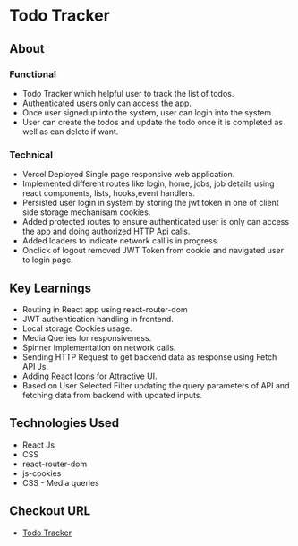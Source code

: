 # Todo Tracker

## About
### Functional
* Todo Tracker which helpful user to track the list of todos.
* Authenticated users only can access the app.
* Once user signedup into the system, user can login into the system.
* User can create the todos and update the todo once it is completed as well as can delete if want.


### Technical
* Vercel Deployed Single page responsive web application.
* Implemented different routes like login, home, jobs, job details using react
components, lists, hooks,event handlers.
* Persisted user login in system by storing the jwt token in one of client side storage mechanisam cookies.
* Added protected routes to ensure authenticated user is only can access the app and doing
authorized HTTP Api calls.
* Added loaders to indicate network call is in progress.
* Onclick of logout removed JWT Token from cookie and navigated user to login page.


## Key Learnings
* Routing in React app using react-router-dom
* JWT authentication handling in frontend.
* Local storage Cookies usage.
* Media Queries for responsiveness.
* Spinner Implementation on network calls.
* Sending HTTP Request to get backend data as response using Fetch API Js.
* Adding React Icons for Attractive UI.
* Based on User Selected Filter updating the query parameters of API and fetching data from backend with updated inputs.


## Technologies Used
* React Js
* CSS
* react-router-dom
* js-cookies
* CSS - Media queries


## Checkout URL
* [Todo Tracker](https://todo-tracker-react.vercel.app/)


